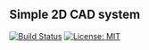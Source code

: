 ## Simple 2D CAD system

[![Build Status](https://travis-ci.com/rugleb/CAD.svg?branch=master)](https://travis-ci.com/rugleb/CAD)
[![License: MIT](https://img.shields.io/badge/License-MIT-yellow.svg)](https://opensource.org/licenses/MIT)
